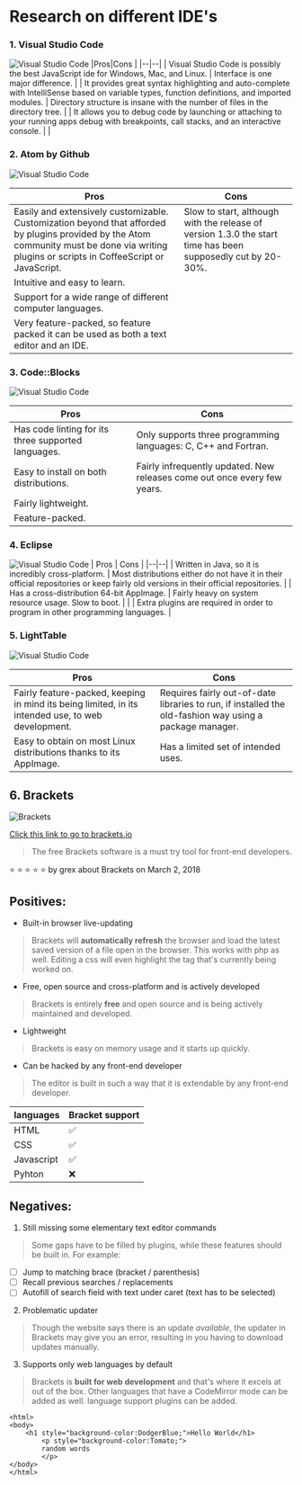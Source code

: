 
# Research on different IDE's


### 1. Visual Studio Code
![Visual Studio Code](https://blog.launchdarkly.com/wp-content/uploads/2018/10/visualstudio_code-card.png)
|Pros|Cons  |
|--|--|
| Visual Studio Code is possibly the best JavaScript ide for Windows, Mac, and Linux. | Interface is one major difference. |
| It provides great syntax highlighting and auto-complete with IntelliSense based on variable types, function definitions, and imported modules. | Directory structure is insane with the number of files in the directory tree. |
| It allows you to debug code by launching or attaching to your running apps debug with breakpoints, call stacks, and an interactive console. |  |

### 2. Atom by Github

![Visual Studio Code](https://miro.medium.com/max/1200/1*kzkV32UkbMATNABltvfaKA.jpeg)

| Pros | Cons |
|--|--|
| Easily and extensively customizable. Customization beyond that afforded by plugins provided by the Atom community must be done via writing plugins or scripts in CoffeeScript or JavaScript. | Slow to start, although with the release of version 1.3.0 the start time has been supposedly cut by 20-30%. |
| Intuitive and easy to learn. |  |
| Support for a wide range of different computer languages. |  |
| Very feature-packed, so feature packed it can be used as both a text editor and an IDE. |  |

### 3. Code::Blocks

![Visual Studio Code](http://dcevolution.sourceforge.net/screens/P005.png)

| Pros | Cons |
|--|--|
| Has code linting for its three supported languages. | Only supports three programming languages: C, C++ and Fortran. |
| Easy to install on both distributions. | Fairly infrequently updated. New releases come out once every few years.|
| Fairly lightweight.  |  |
| Feature-packed. |  |


### 4. Eclipse

![Visual Studio Code](https://www.eclipse.org/artwork/images/v2/logo-800x188.png)
| Pros | Cons |
|--|--|
| Written in Java, so it is incredibly cross-platform. | Most distributions either do not have it in their official repositories or keep fairly old versions in their official repositories. |
| Has a cross-distribution 64-bit AppImage. | Fairly heavy on system resource usage. Slow to boot. |
|  | Extra plugins are required in order to program in other programming languages. |


### 5. LightTable

![Visual Studio Code](http://lighttable.com/images/020/ltlogo.png)

| Pros | Cons |
|--|--|
| Fairly feature-packed, keeping in mind its being limited, in its intended use, to web development. | Requires fairly out-of-date libraries to run, if installed the old-fashion way using a package manager. |
| Easy to obtain on most Linux distributions thanks to its AppImage. | Has a limited set of intended uses. |


## 6. Brackets


![Brackets](https://upload.wikimedia.org/wikipedia/commons/thumb/4/4c/Brackets_Icon.svg/220px-Brackets_Icon.svg.png)

[Click this link to go to brackets.io](http://brackets.io/)

> The free Brackets software is a must try tool for front-end developers.

:star: :star: :star: :star: :star: by grex about Brackets on March 2, 2018


## Positives:

 * Built-in browser live-updating

>Brackets will **automatically refresh** the browser and load the latest saved version of a file open in the browser. This works with php as well. Editing a css will even highlight the tag that's currently being worked on. 



 * Free, open source and cross-platform and is actively developed

>Brackets is entirely **free** and open source and is being actively maintained and developed.

 * Lightweight

> Brackets is easy on memory usage and it starts up quickly.

 * Can be hacked by any front-end developer

> The editor is built in such a way that it is extendable by any front-end developer.

| languages | Bracket support  |
|--|--|
| HTML | :white_check_mark: |
| CSS | :white_check_mark: |
| Javascript | :white_check_mark: |
| Pyhton | :x: |


## Negatives:


 1. Still missing some elementary text editor commands

> Some gaps have to be filled by plugins, while these features should be built in.
>For example:

  - [ ] Jump to matching brace (bracket / parenthesis)
  - [ ] Recall previous searches / replacements
  - [ ] Autofill of search field with text under caret (text has to be selected)
  
 2. Problematic updater

> Though the website says there is an update *available*, the updater in Brackets may give you an error, resulting in you having to download updates manually.

 3. Supports only web languages by default

> Brackets is **built for web development** and that's where it excels at out of the box. Other languages that have a CodeMirror mode can be added as well. language support plugins can be added.

<!DOCTYPE html>
	<html>
	<body>
		<h1 style="background-color:DodgerBlue;">Hello World</h1>
			<p style="background-color:Tomato;">	
			random words 
			</p>
	</body>
	</html>




